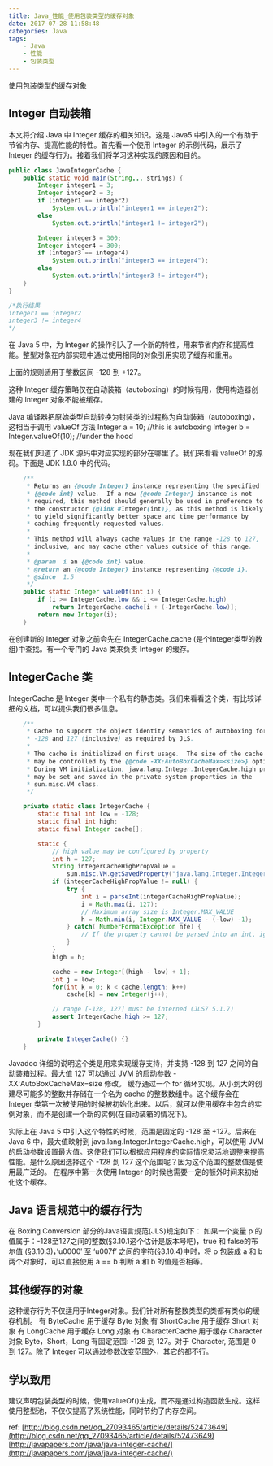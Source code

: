 ```yaml
---
title: Java_性能_使用包装类型的缓存对象
date: 2017-07-28 11:58:48
categories: Java
tags:
    - Java
    - 性能
    - 包装类型
---
```


使用包装类型的缓存对象

<!-- more -->

## Integer 自动装箱
本文将介绍 Java 中 Integer 缓存的相关知识。这是 Java5 中引入的一个有助于节省内存、提高性能的特性。首先看一个使用 Integer 的示例代码，展示了 Integer 的缓存行为。接着我们将学习这种实现的原因和目的。
```java
public class JavaIntegerCache {
	public static void main(String... strings) {
		Integer integer1 = 3;
		Integer integer2 = 3;
		if (integer1 == integer2)
			System.out.println("integer1 == integer2");
		else
			System.out.println("integer1 != integer2");

		Integer integer3 = 300;
		Integer integer4 = 300;
		if (integer3 == integer4)
			System.out.println("integer3 == integer4");
		else
			System.out.println("integer3 != integer4");
	}
}

/*执行结果
integer1 == integer2
integer3 != integer4
*/
```

在 Java 5 中，为 Integer 的操作引入了一个新的特性，用来节省内存和提高性能。整型对象在内部实现中通过使用相同的对象引用实现了缓存和重用。

上面的规则适用于整数区间 -128 到 +127。

这种 Integer 缓存策略仅在自动装箱（autoboxing）的时候有用，使用构造器创建的 Integer 对象不能被缓存。

Java 编译器把原始类型自动转换为封装类的过程称为自动装箱（autoboxing），这相当于调用 valueOf 方法
Integer a = 10; //this is autoboxing
Integer b = Integer.valueOf(10); //under the hood

现在我们知道了 JDK 源码中对应实现的部分在哪里了。我们来看看 valueOf 的源码。下面是 JDK 1.8.0 中的代码。

```java
    /**
     * Returns an {@code Integer} instance representing the specified
     * {@code int} value.  If a new {@code Integer} instance is not
     * required, this method should generally be used in preference to
     * the constructor {@link #Integer(int)}, as this method is likely
     * to yield significantly better space and time performance by
     * caching frequently requested values.
     *
     * This method will always cache values in the range -128 to 127,
     * inclusive, and may cache other values outside of this range.
     *
     * @param  i an {@code int} value.
     * @return an {@code Integer} instance representing {@code i}.
     * @since  1.5
     */
    public static Integer valueOf(int i) {
        if (i >= IntegerCache.low && i <= IntegerCache.high)
            return IntegerCache.cache[i + (-IntegerCache.low)];
        return new Integer(i);
    }
```
在创建新的 Integer 对象之前会先在 IntegerCache.cache (是个Integer类型的数组)中查找。有一个专门的 Java 类来负责 Integer 的缓存。

## IntegerCache 类
IntegerCache 是 Integer 类中一个私有的静态类。我们来看看这个类，有比较详细的文档，可以提供我们很多信息。
```java
    /**
     * Cache to support the object identity semantics of autoboxing for values between
     * -128 and 127 (inclusive) as required by JLS.
     *
     * The cache is initialized on first usage.  The size of the cache
     * may be controlled by the {@code -XX:AutoBoxCacheMax=<size>} option.
     * During VM initialization, java.lang.Integer.IntegerCache.high property
     * may be set and saved in the private system properties in the
     * sun.misc.VM class.
     */

    private static class IntegerCache {
        static final int low = -128;
        static final int high;
        static final Integer cache[];

        static {
            // high value may be configured by property
            int h = 127;
            String integerCacheHighPropValue =
                sun.misc.VM.getSavedProperty("java.lang.Integer.IntegerCache.high");
            if (integerCacheHighPropValue != null) {
                try {
                    int i = parseInt(integerCacheHighPropValue);
                    i = Math.max(i, 127);
                    // Maximum array size is Integer.MAX_VALUE
                    h = Math.min(i, Integer.MAX_VALUE - (-low) -1);
                } catch( NumberFormatException nfe) {
                    // If the property cannot be parsed into an int, ignore it.
                }
            }
            high = h;

            cache = new Integer[(high - low) + 1];
            int j = low;
            for(int k = 0; k < cache.length; k++)
                cache[k] = new Integer(j++);

            // range [-128, 127] must be interned (JLS7 5.1.7)
            assert IntegerCache.high >= 127;
        }

        private IntegerCache() {}
    }
```

Javadoc 详细的说明这个类是用来实现缓存支持，并支持 -128 到 127 之间的自动装箱过程。最大值 127 可以通过 JVM 的启动参数 -XX:AutoBoxCacheMax=size 修改。 缓存通过一个 for 循环实现。从小到大的创建尽可能多的整数并存储在一个名为 cache 的整数数组中。这个缓存会在 Integer 类第一次被使用的时候被初始化出来。以后，就可以使用缓存中包含的实例对象，而不是创建一个新的实例(在自动装箱的情况下)。

实际上在 Java 5 中引入这个特性的时候，范围是固定的 -128 至 +127。后来在 Java 6 中，最大值映射到 java.lang.Integer.IntegerCache.high，可以使用 JVM 的启动参数设置最大值。这使我们可以根据应用程序的实际情况灵活地调整来提高性能。是什么原因选择这个 -128 到 127 这个范围呢？因为这个范围的整数值是使用最广泛的。 在程序中第一次使用 Integer 的时候也需要一定的额外时间来初始化这个缓存。

## Java 语言规范中的缓存行为
在 Boxing Conversion 部分的Java语言规范(JLS)规定如下：
如果一个变量 p 的值属于：-128至127之间的整数(§3.10.1这个估计是版本号吧)，true 和 false的布尔值 (§3.10.3)，’u0000′ 至 ‘u007f’ 之间的字符(§3.10.4)中时，将 p 包装成 a 和 b 两个对象时，可以直接使用 a == b 判断 a 和 b 的值是否相等。

## 其他缓存的对象
这种缓存行为不仅适用于Integer对象。我们针对所有整数类型的类都有类似的缓存机制。
有 ByteCache 用于缓存 Byte 对象
有 ShortCache 用于缓存 Short 对象
有 LongCache 用于缓存 Long 对象
有 CharacterCache 用于缓存 Character 对象
Byte，Short，Long 有固定范围: -128 到 127。对于 Character, 范围是 0 到 127。除了 Integer 可以通过参数改变范围外，其它的都不行。

## 学以致用
建议声明包装类型的时候，使用valueOf()生成，而不是通过构造函数生成。这样使用整型池，不仅仅提高了系统性能，同时节约了内存空间。

ref: 
[http://blog.csdn.net/qq_27093465/article/details/52473649](http://blog.csdn.net/qq_27093465/article/details/52473649)
[http://javapapers.com/java/java-integer-cache/](http://javapapers.com/java/java-integer-cache/)
